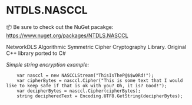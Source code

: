 # NTDLS.NASCCL

📦 Be sure to check out the NuGet pacakge: https://www.nuget.org/packages/NTDLS.NASCCL

NetworkDLS Algorithmic Symmetric Cipher Cryptography Library. Original C++ library ported to C#

*Simple string encryption example:*

```
	var nasccl = new NASCCLStream("ThisIsTheP@$$w0Rd!");
	var cipherBytes = nasccl.Cipher("This is some text that I would like to keep safe if that is ok with you? Oh, it is? Good!");
	var decipherBytes = nasccl.Cipher(cipherBytes);
	string decipheredText = Encoding.UTF8.GetString(decipherBytes);
```
